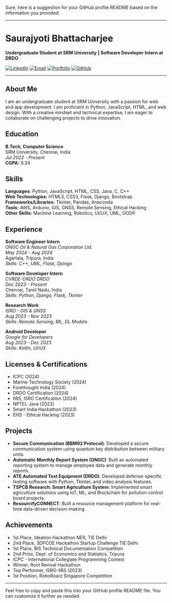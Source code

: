 Sure, here is a suggestion for your GitHub profile README based on the information you provided:

---

# Saurajyoti Bhattacharjee

**Undergraduate Student at SRM University | Software Developer Intern at DRDO**

[![LinkedIn](https://img.shields.io/badge/LinkedIn-blue?style=flat&logo=linkedin)](https://linkedin.com/in/saurajyoti-bhattacharjee)
[![Email](https://img.shields.io/badge/Email-red?style=flat&logo=gmail)](mailto:saurajyotibhattacharjee64@gmail.com)
[![Portfolio](https://img.shields.io/badge/Portfolio-black?style=flat&logo=github)](https://sauryajyotibhattacharjee.github.io/SAURAPORTFOLIO)
[![GitHub](https://img.shields.io/badge/GitHub-black?style=flat&logo=github)](https://github.com/sauryajyotibhattacharjee)

---

## About Me
I am an undergraduate student at SRM University with a passion for web and app development. I am proficient in Python, JavaScript, HTML, and web design. With a creative mindset and technical expertise, I am eager to collaborate on challenging projects to drive innovation.

## Education
**B.Tech, Computer Science**  
SRM University, Chennai, India  
*Jul 2022 - Present*  
**CGPA:** 9.34

## Skills
**Languages:** Python, JavaScript, HTML, CSS, Java, C, C++  
**Web Technologies:** HTML5, CSS3, Flask, Django, Bootstrap  
**Frameworks/Libraries:** Tkinter, Pandas, Anaconda  
**Tools:** AWS, Arduino, GIS, GNSS, Remote Sensing, Ethical Hacking  
**Other Skills:** Machine Learning, Robotics, UI/UX, UML, OODP  

## Experience
**Software Engineer Intern**  
*ONGC Oil & Natural Gas Corporation Ltd.*  
*May 2024 - Aug 2024*  
Agartala, Tripura, India  
*Skills: C++, UML, Flask, Django*

**Software Developer Intern**  
*CVRDE-DRDO DRDO*  
*Dec 2023 - Present*  
Chennai, Tamil Nadu, India  
*Skills: Python, Django, Flask, Tkinter*

**Research Work**  
*ISRO - GIS & GNSS*  
*Aug 2023 - Nov 2023*  
*Skills: Remote Sensing, ML, DL Models*

**Android Developer**  
*Google for Developers*  
*Aug 2023 - Dec 2023*  
*Skills: Kotlin, UI/UX*

## Licenses & Certifications
- ICPC (2024)
- Marine Technology Society (2024)
- Forethought India (2024)
- DRDO Certification (2024)
- IIRS, ISRO Certification (2024)
- NPTEL Java (2023)
- Smart India Hackathon (2023)
- EHS - Ethical Hacking (2023)

## Projects
- **Secure Communication (BBM92 Protocol)**: Developed a secure communication system using quantum key distribution between military units.
- **Automatic Monthly Report System (ONGC)**: Built an automated reporting system to manage employee data and generate monthly reports.
- **ATE Automated Test Equipment (DRDO)**: Developed defense-specific testing software with Python, Tkinter, and video analysis features.
- **TSPCB Research: Smart Agriculture System**: Implemented smart agriculture solutions using IoT, ML, and Blockchain for pollution control board projects.
- **ResourcifyCONNECT**: Built a resource management platform for real-time data-driven decision-making.

## Achievements
- 1st Place, Ideation Hackathon NER, TIE Delhi
- 2nd Place, 3DPCOE Hackathon Startup Challenge TIE Delhi
- 1st Place, BIS Technical Documentation Competition
- 2nd Prize, Dept. of Economics and Statistics, Tripura
- ICPC - International Collegiate Programming Contest
- Winner, Root Revival Hackathon
- Top Performer, ISRO-IIRS (2023)
- 1st Position, RoboRoarz Singapore Competition

---

Feel free to copy and paste this into your GitHub profile README file. You can customize it further as needed.
